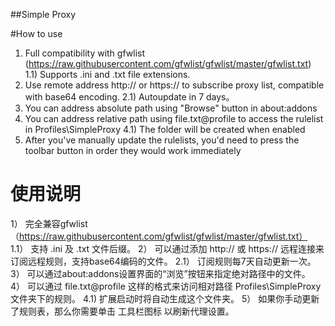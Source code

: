 ##Simple Proxy

#How to use
1) Full compatibility with gfwlist (https://raw.githubusercontent.com/gfwlist/gfwlist/master/gfwlist.txt)
  1.1) Supports  .ini and  .txt file extensions.
2) Use remote address http:// or https:// to subscribe proxy list, compatible with base64 encoding.
  2.1) Autoupdate in 7 days。
3) You can address absolute path using "Browse" button in about:addons
4) You can address relative path using file.txt@profile to access the rulelist in Profiles\SimpleProxy
  4.1) The folder will be created when enabled
5) After you've manually update the rulelists, you'd need to press the toolbar button in order they would work immediately


# 使用说明
1） 完全兼容gfwlist （https://raw.githubusercontent.com/gfwlist/gfwlist/master/gfwlist.txt）
  1.1） 支持  .ini 及  .txt 文件后缀。
2） 可以通过添加 http:// 或 https:// 远程连接来订阅远程规则，支持base64编码的文件。
  2.1） 订阅规则每7天自动更新一次。
3） 可以通过about:addons设置界面的“浏览”按钮来指定绝对路径中的文件。
4） 可以通过 file.txt@profile 这样的格式来访问相对路径 Profiles\SimpleProxy 文件夹下的规则。
  4.1) 扩展启动时将自动生成这个文件夹。
5） 如果你手动更新了规则表，那么你需要单击 工具栏图标 以刷新代理设置。